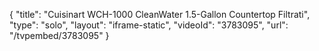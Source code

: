 {
    "title": "Cuisinart WCH-1000 CleanWater 1.5-Gallon Countertop Filtrati",
    "type": "solo",
    "layout": "iframe-static",
    "videoId": "3783095",
    "url": "\/tvpembed\/3783095"
}